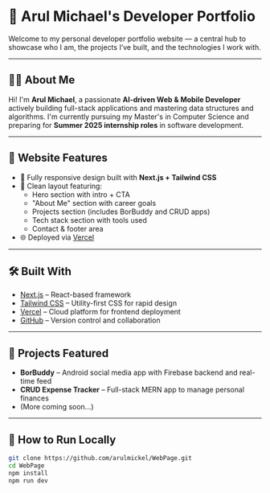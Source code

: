 # 💼 Arul Michael's Developer Portfolio

Welcome to my personal developer portfolio website — a central hub to showcase who I am, the projects I’ve built, and the technologies I work with.

---

## 👨‍💻 About Me

Hi! I'm **Arul Michael**, a passionate **AI-driven Web & Mobile Developer** actively building full-stack applications and mastering data structures and algorithms. I'm currently pursuing my Master's in Computer Science and preparing for **Summer 2025 internship roles** in software development.

---

## 🚀 Website Features

- 📌 Fully responsive design built with **Next.js + Tailwind CSS**
- 🎯 Clean layout featuring:
    - Hero section with intro + CTA
    - "About Me" section with career goals
    - Projects section (includes BorBuddy and CRUD apps)
    - Tech stack section with tools used
    - Contact & footer area
- 🌐 Deployed via [Vercel](https://vercel.com)

---

## 🛠️ Built With

- [Next.js](https://nextjs.org/) – React-based framework
- [Tailwind CSS](https://tailwindcss.com/) – Utility-first CSS for rapid design
- [Vercel](https://vercel.com/) – Cloud platform for frontend deployment
- [GitHub](https://github.com/) – Version control and collaboration

---

## 📸 Projects Featured

- **BorBuddy** – Android social media app with Firebase backend and real-time feed
- **CRUD Expense Tracker** – Full-stack MERN app to manage personal finances
- (More coming soon...)

---

## 📂 How to Run Locally

```bash
git clone https://github.com/arulmickel/WebPage.git
cd WebPage
npm install
npm run dev
